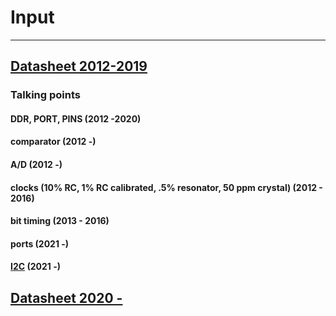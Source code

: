 # Input

---

## [Datasheet 2012-2019](doc2586.pdf)

### Talking points

#### DDR, PORT, PINS (2012 -2020)

#### comparator (2012 -)

#### A/D (2012 -)

#### clocks (10% RC, 1% RC calibrated, .5% resonator, 50 ppm crystal) (2012 - 2016)

#### bit timing (2013 - 2016)

#### ports (2021 -)

#### [I2C](https://www.nxp.com/docs/en/application-note/AN10216.pdf) (2021 -)

## [Datasheet 2020 -](../embedded_programming/t412/40001911A.pdf)
